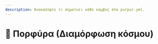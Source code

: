 ```yaml
---
description: Ανακαλύψτε τι σημαίνει κάθε κόμβος στο purpur.yml.
---
```


# 🦑 Πορφύρα (Διαμόρφωση κόσμου)

